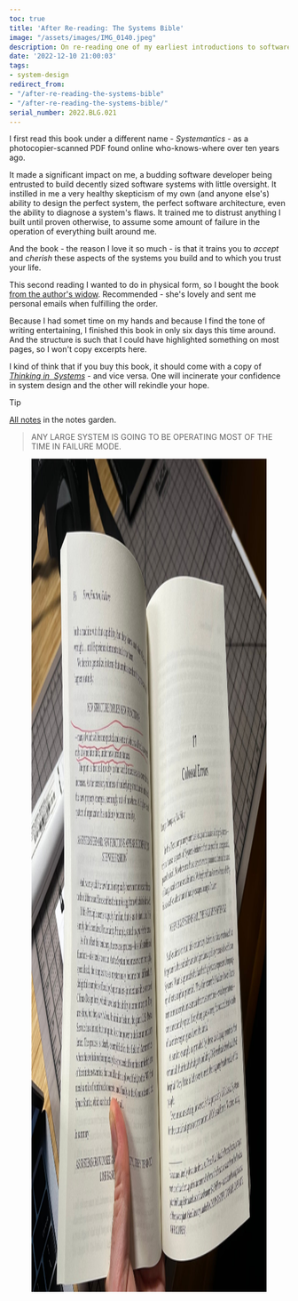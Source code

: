 ```yaml
---
toc: true
title: 'After Re-reading: The Systems Bible'
image: "/assets/images/IMG_0140.jpeg"
description: On re-reading one of my earliest introductions to software design.
date: '2022-12-10 21:00:03'
tags:
- system-design
redirect_from:
- "/after-re-reading-the-systems-bible"
- "/after-re-reading-the-systems-bible/"
serial_number: 2022.BLG.021
---
```

I first read this book under a different name - _Systemantics_ - as a photocopier-scanned PDF found online who-knows-where over ten years ago.

It made a significant impact on me, a budding software developer being entrusted to build decently sized software systems with little oversight. It instilled in me a very healthy skepticism of my own (and anyone else's) ability to design the perfect system, the perfect software architecture, even the ability to diagnose a system's flaws. It trained me to distrust anything I built until proven otherwise, to assume some amount of failure in the operation of everything built around me.

And the book - the reason I love it so much - is that it trains you to _accept_ and _cherish_ these aspects of the systems you build and to which you trust your life.

This second reading I wanted to do in physical form, so I bought the book [from the author's widow](https://generalsystemantics.com/product/the-systems-bible/). Recommended - she's lovely and sent me personal emails when fulfilling the order.

Because I had somet time on my hands and because I find the tone of writing entertaining, I finished this book in only six days this time around. And the structure is such that I could have highlighted something on most pages, so I won't copy excerpts here.

I kind of think that if you buy this book, it should come with a copy of _[Thinking in &nbsp;Systems](https://en.wikipedia.org/wiki/Thinking_In_Systems:_A_Primer)_ - and vice versa. One will incinerate your confidence in system design and the other will rekindle your hope.

> [!TIP]
> [All notes](https://www.joshbeckman.org/search/?q=%2724551309&keys=book) in the notes garden.

> ANY LARGE SYSTEM IS GOING TO BE OPERATING MOST OF THE TIME IN FAILURE MODE.

<figure class="kg-card kg-image-card"><img src="/assets/images/IMG_0139.jpeg" class="kg-image" alt  width="2000" height="1500"  sizes="(min-width: 720px) 720px"></figure>

